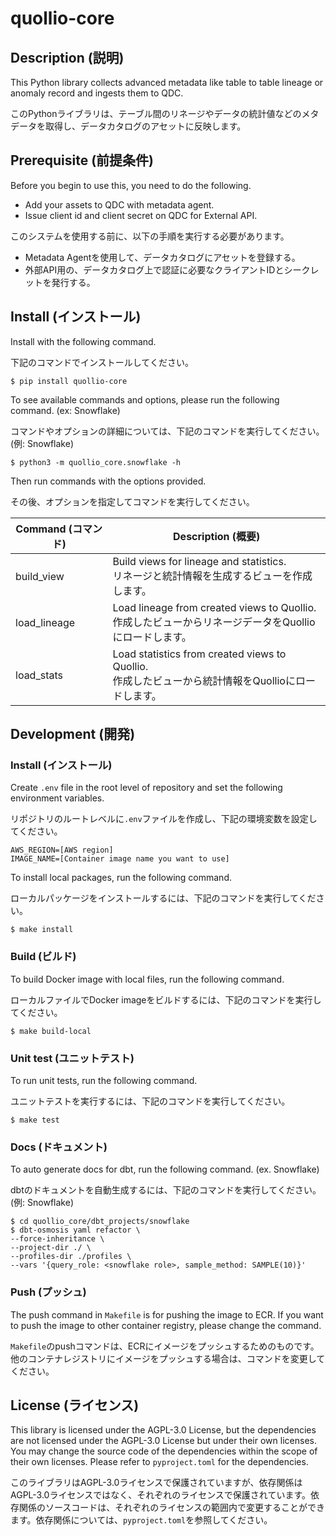 # quollio-core

## Description (説明)

This Python library collects advanced metadata like table to table lineage or anomaly record and ingests them to QDC.

このPythonライブラリは、テーブル間のリネージやデータの統計値などのメタデータを取得し、データカタログのアセットに反映します。


## Prerequisite (前提条件)
Before you begin to use this, you need to do the following.
- Add your assets to QDC with metadata agent.
- Issue client id and client secret on QDC for External API.

このシステムを使用する前に、以下の手順を実行する必要があります。
- Metadata Agentを使用して、データカタログにアセットを登録する。
- 外部API用の、データカタログ上で認証に必要なクライアントIDとシークレットを発行する。

## Install (インストール)

Install with the following command.

下記のコマンドでインストールしてください。

```
$ pip install quollio-core
```

To see available commands and options, please run the following command. (ex: Snowflake)

コマンドやオプションの詳細については、下記のコマンドを実行してください。(例: Snowflake)

```
$ python3 -m quollio_core.snowflake -h
```

Then run commands with the options provided.

その後、オプションを指定してコマンドを実行してください。

| Command (コマンド) | Description (概要)                                                                                       |
| ------------------ | -------------------------------------------------------------------------------------------------------- |
| build_view         | Build views for lineage and statistics.<br>リネージと統計情報を生成するビューを作成します。              |
| load_lineage       | Load lineage from created views to Quollio.<br>作成したビューからリネージデータをQuollioにロードします。 |
| load_stats         | Load statistics from created views to Quollio.<br>作成したビューから統計情報をQuollioにロードします。    |


## Development (開発)

### Install (インストール)

Create `.env` file in the root level of repository and set the following environment variables.

リポジトリのルートレベルに`.env`ファイルを作成し、下記の環境変数を設定してください。

```
AWS_REGION=[AWS region]
IMAGE_NAME=[Container image name you want to use]
```

To install local packages, run the following command.

ローカルパッケージをインストールするには、下記のコマンドを実行してください。

```
$ make install
```

### Build (ビルド)

To build Docker image with local files, run the following command.

ローカルファイルでDocker imageをビルドするには、下記のコマンドを実行してください。

```
$ make build-local
```

### Unit test (ユニットテスト)

To run unit tests, run the following command.

ユニットテストを実行するには、下記のコマンドを実行してください。

```
$ make test
```

### Docs (ドキュメント)

To auto generate docs for dbt, run the following command. (ex. Snowflake)

dbtのドキュメントを自動生成するには、下記のコマンドを実行してください。(例: Snowflake)

```
$ cd quollio_core/dbt_projects/snowflake
$ dbt-osmosis yaml refactor \
--force-inheritance \
--project-dir ./ \
--profiles-dir ./profiles \
--vars '{query_role: <snowflake role>, sample_method: SAMPLE(10)}'
```

### Push (プッシュ)

The push command in `Makefile` is for pushing the image to ECR. If you want to push the image to other container registry, please change the command.

`Makefile`のpushコマンドは、ECRにイメージをプッシュするためのものです。他のコンテナレジストリにイメージをプッシュする場合は、コマンドを変更してください。

## License (ライセンス)

This library is licensed under the AGPL-3.0 License, but the dependencies are not licensed under the AGPL-3.0 License but under their own licenses. You may change the source code of the dependencies within the scope of their own licenses. Please refer to `pyproject.toml` for the dependencies.

このライブラリはAGPL-3.0ライセンスで保護されていますが、依存関係はAGPL-3.0ライセンスではなく、それぞれのライセンスで保護されています。依存関係のソースコードは、それぞれのライセンスの範囲内で変更することができます。依存関係については、`pyproject.toml`を参照してください。
